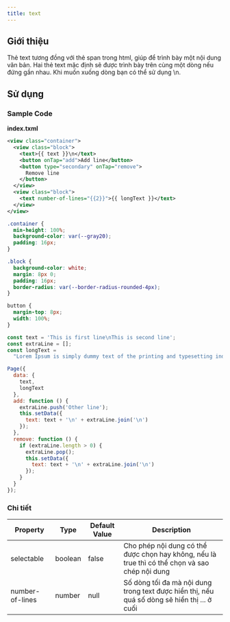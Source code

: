 ```yaml
---
title: text
---
```


## Giới thiệu

Thẻ text tương đồng với thẻ span trong html, giúp để trình bày một nội dung văn bản. Hai thẻ text mặc định sẽ được trình bày trên cùng một dòng nếu đứng gần nhau. Khi muốn xuống dòng bạn có thể sử dụng \n.

## Sử dụng

### Sample Code

**index.txml**

```xml
<view class="container">
  <view class="block">
    <text>{{ text }}\n</text>
    <button onTap="add">Add line</button>
    <button type="secondary" onTap="remove">
      Remove line
    </button>
  </view>
  <view class="block">
    <text number-of-lines="{{2}}">{{ longText }}</text>
  </view>
</view>
```

```css
.container {
  min-height: 100%;
  background-color: var(--gray20);
  padding: 16px;
}

.block {
  background-color: white;
  margin: 8px 0;
  padding: 16px;
  border-radius: var(--border-radius-rounded-4px);
}

button {
  margin-top: 8px;
  width: 100%;
}
```

```js
const text = 'This is first line\nThis is second line';
const extraLine = [];
const longText =
  "Lorem Ipsum is simply dummy text of the printing and typesetting industry. Lorem Ipsum has been the industry's standard dummy text ever since the 1500s, when an unknown printer took a galley of type and scrambled it to make a type specimen book. It has survived not only five centuries, but also the leap into electronic typesetting, remaining essentially unchanged. It was popularised in the 1960s with the release of Letraset sheets containing Lorem Ipsum passages, and more recently with desktop publishing software like Aldus PageMaker including versions of Lorem Ipsum.";

Page({
  data: {
    text,
    longText
  },
  add: function () {
    extraLine.push('Other line');
    this.setData({
      text: text + '\n' + extraLine.join('\n')
    });
  },
  remove: function () {
    if (extraLine.length > 0) {
      extraLine.pop();
      this.setData({
        text: text + '\n' + extraLine.join('\n')
      });
    }
  }
});
```

### Chi tiết

| Property        | Type    | Default Value | Description                                                                                    |
| --------------- | ------- | ------------- | ---------------------------------------------------------------------------------------------- |
| selectable      | boolean | false         | Cho phép nội dung có thể được chọn hay không, nếu là true thì có thể chọn và sao chép nội dung |
| number-of-lines | number  | null          | Số dòng tối đa mà nội dung trong text được hiển thị, nếu quá số dòng sẽ hiển thị ... ở cuối    |
